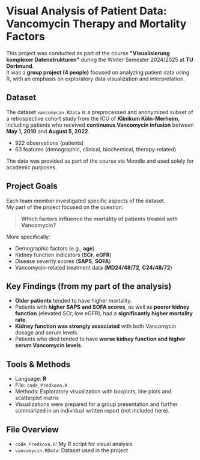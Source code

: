 # Visual Analysis of Patient Data: Vancomycin Therapy and Mortality Factors

This project was conducted as part of the course **"Visualisierung komplexer Datenstrukturen"** during the Winter Semester 2024/2025 at **TU Dortmund**.  
It was a **group project (4 people)** focused on analyzing patient data using R, with an emphasis on exploratory data visualization and interpretation.

## Dataset

The dataset `vancomycin.RData` is a preprocessed and anonymized subset of a retrospective cohort study from the ICU of **Klinikum Köln-Merheim**, including patients who received **continuous Vancomycin infusion** between **May 1, 2010** and **August 5, 2022**.

- 922 observations (patients)
- 63 features (demographic, clinical, biochemical, therapy-related)

The data was provided as part of the course via Moodle and used solely for academic purposes.

## Project Goals

Each team member investigated specific aspects of the dataset.  
My part of the project focused on the question:

> **Which factors influence the mortality of patients treated with Vancomycin?**

More specifically:
- Demographic factors (e.g., **age**)
- Kidney function indicators (**SCr**, **eGFR**)
- Disease severity scores (**SAPS**, **SOFA**)
- Vancomycin-related treatment data (**MD24/48/72**, **C24/48/72**)

## Key Findings (from my part of the analysis)

- **Older patients** tended to have higher mortality.
- Patients with **higher SAPS and SOFA scores**, as well as **poorer kidney function** (elevated SCr, low eGFR), had a **significantly higher mortality rate**.
- **Kidney function was strongly associated** with both Vancomycin dosage and serum levels.
- Patients who died tended to have **worse kidney function and higher serum Vancomycin levels**.

## Tools & Methods

- Language: **R**
- File: `code_Predkova.R`
- Methods: Exploratory visualization with boxplots, line plots and scatterplot matrix
- Visualizations were prepared for a group presentation and further summarized in an individual written report (not included here).

## File Overview

- `code_Predkova.R`: My R script for visual analysis
- `vancomycin.RData`: Dataset used in the project
